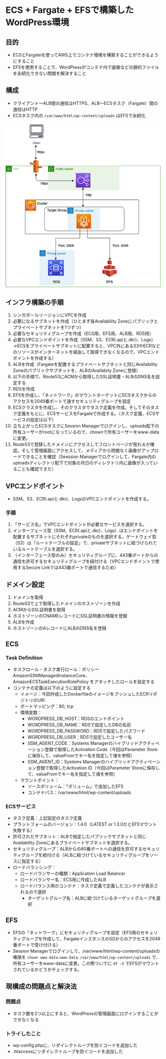# ECS + Fargate + EFSで構築したWordPress環境
## 目的
- ECSとFargateを使ってAWS上でコンテナ環境を構築することができるようにすること
- EFSを使用することで、WordPressがコンテナ内で画像などの静的ファイルを永続化できない問題を解決すること

## 構成
- クライアント〜ALB間の通信はHTTPS、ALB〜ECSタスク（Fargate）間の通信はHTTP
- ECSタスク内の `/var/www/html/wp-content/uploads` はEFSで永続化

![image](https://github.com/pm-homma/wordpress-ecs-fargate/blob/images/diagrams/aws-diagram.png?raw=true)

## インフラ構築の手順
1. シンガポールリージョンにVPCを作成
2. 必要になるサブネットを作成（ひとまず各Availability Zoneにパブリックとプライベートサブネットを1つずつ）
3. 必要なセキュリティグループを作成（ECS用、EFS用、ALB用、RDS用）
4. 必要なVPCエンドポイントを作成（SSM、S3、ECR(.apiと.dkr)、Logs）→ECSをプライベートサブネットに配置すると、VPC外にあるS3やECRなどのリソースがインターネットを経由して取得できなくなるので、VPCエンドポイントを作成する）
5. ALBを作成（Fargateを配置するプライベートサブネットと同じAvailability Zoneのパブリックサブネットを、ALBのAvailabity Zoneに登録）
6. 以下の手順で、Route53にACMから取得したSSL証明書・ALBのDNS名を設定する
7. RDSを作成
8. EFSを作成し、「ネットワーク」のマウントターゲットにECSタスクからのアクセスを2049番ポートで通すセキュリティグループを設定
9. ECSクラスタを作成し、そのクラスタでタスク定義を作成。そしてそのタスク定義をもとに、ECSサービスをFargateで作成する。（タスク定義、ECSサービスの設定は以下）
10. 立ち上がったECSタスクにSession Managerでログインし、uploads配下の所有ユーザーがrootになっているので、chownで所有ユーザーをwww-dataに変更。
11. Route53で登録したドメインにアクセスしてフロントページが見れるか確認。そして管理画面にアクセスして、メディアから問題なく画像がアップロードできることを確認（Sesssion Managerでログインして、Fargate内のuploadsディレクトリ配下で対象の月日のディレクトリ内に画像が入っていることも確認できた）

## VPCエンドポイント
- SSM、S3、ECR(.apiと.dkr)、LogsのVPCエンドポイントを作成する。
### 手順
1. 「サービス名」でVPCエンドポイントが必要なサービスを選択する。
2. インターフェース型（SSM、ECR(.apiと.dkr)、Logs）はエンドポイントを配置するサブネットにそれぞれprivateのものを選択する。ゲートウェイ型（S3）は「ルートテーブルの設定」で、privateサブネットに紐づけられているルートテーブルを選択する。
3. （インターフェース型のみ）セキュリティグループに、443番ポートからの通信を許可するセキュリティグループを紐付ける（VPCエンドポイントで使用するSecure Linkでは443番ポートで通信するため）

## ドメイン設定
1. ドメインを取得
2. Route53で上で取得したドメインのホストゾーンを作成
3. ACMからSSL証明書を取得
4. ホストゾーンのCNAMEレコードにSSL証明書の情報を登録
5. ALBを作成
6. ホストゾーンのAレコードにALBのDNS名を登録

## ECS
### Task Definition
- タスクロール・タスク実行ロール：ポリシーAmazonSSMManagedInstanceCore、AmazonECSTaskExecutionRolePolicy をアタッチしたロールを設定する
- コンテナの定義は以下のように設定する
	- イメージ：今回作成したDockerfileのイメージをプッシュしたECRリポジトリのURI
	- ポートマッピング：80, tcp
	- 環境変数：
		- WORDPRESS_DB_HOST：RDSのエンドポイント
		- WORDPRESS_DB_NAME：RDSで設定したDBの名前
		- WORDPRESS_DB_PASSWORD：RDSで設定したパスワード
		- WORDPRESS_DB_USER：RDSで設定したユーザー名
		- SSM_AGENT_CODE：Systems Managerのハイブリッドアクティベーション登録で取得したActivation Code（今回はParameter Storeに保存して、valueFromでキー名を指定して値を参照）
		- SSM_AGENT_ID：Systems Managerのハイブリッドアクティベーション登録で取得したActivation ID（今回はParameter Storeに保存して、valueFromでキー名を指定して値を参照）
	- マウントポイント：
		- ソースボリューム：「ボリューム」で追加したEFS
		- コンテナパス：/var/www/html/wp-content/uploads

### ECSサービス
- タスク定義：上記設定のタスク定義
- プラットフォームのバージョン：1.4.0（LATEST or 1.3.0だとEFSマウント失敗する）
- 許可されたサブネット：ALBで指定したパブリックサブネットと同じAvailability Zoneにあるプライベートサブネットを選択する。
- セキュリティグループ：ALBからの80番ポートへの通信を許可するセキュリティグループを紐付ける（ALBに紐づけているセキュリティグループをソースに指定する）
- ロードバランシング：
	- ロードバランサーの種類：Application Load Balancer
	- ロードバランサー名：ECS用に作成したALB
	- ロードバランス用のコンテナ：タスク定義で定義したコンテナが表示されるので選択
		- ターゲットグループ名：ALBに紐づけているターゲットグループを選択

## EFS
- EFSの「ネットワーク」にセキュリティグループを設定（EFS用のセキュリティグループを作成して、FargateインスタンスのSGからのアクセスを2049番ポートで受け付ける）
- Session Managerでログインして、/var/www/html/wp-content/uploadsの権限を `chown www-data:www-data /var/www/html/wp-content/uploads` で、所有ユーザーをwww-dataに変更。この際ついでに `df -h` でEFSがマウントされているかどうかチェックする。

## 現構成の問題点と解決法
### 問題点
- タスク数を2つ以上にすると、WordPressの管理画面にログインすることができなくなる
### トライしたこと
- wp-config.phpに、リダイレクトループを防ぐコードを追加した
- .htaccessにリダイレクトループを防ぐコードを追加した

